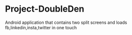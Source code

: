 # Project-DoubleDen
Android application that contains two split screens and loads fb,linkedin,insta,twitter in one touch

